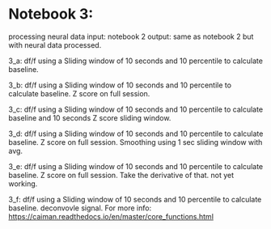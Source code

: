 # Notebook 3:
processing neural data 
input: notebook 2 
output: same as notebook 2 but with neural data processed. 

3_a: df/f using a Sliding window of 10 seconds and 10 percentile to calculate baseline.  

3_b: df/f using a Sliding window of 10 seconds and 10 percentile to calculate baseline.  Z score on full session. 

3_c: df/f using a Sliding window of 10 seconds and 10 percentile to calculate baseline and 10 seconds Z score sliding window.

3_d: df/f using a Sliding window of 10 seconds and 10 percentile to calculate baseline.  Z score on full session. Smoothing using 1 sec sliding window with avg. 

3_e: df/f using a Sliding window of 10 seconds and 10 percentile to calculate baseline.  Z score on full session. Take the derivative of that. not yet working. 

3_f: df/f using a Sliding window of 10 seconds and 10 percentile to calculate baseline.  deconvovle signal. For more info: https://caiman.readthedocs.io/en/master/core_functions.html 
